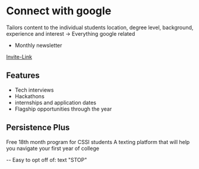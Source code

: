 # Connect with google
Tailors content to the individual students location, degree level, background, experience and interest  -> Everything google related
- Monthly newsletter

[Invite-Link](https://goo.gle/CwG-CSSI)

## Features
* Tech interviews
* Hackathons
* internships and application dates
* Flagship opportunities through the year

## Persistence Plus
Free 18th month program for CSSI students
A texting platform that will help you navigate your first year of college

-- Easy to opt off of: text "STOP"
